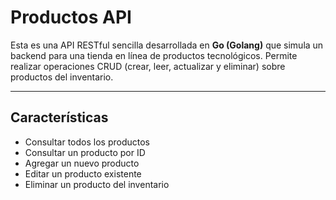 # Productos API 

Esta es una API RESTful sencilla desarrollada en **Go (Golang)** que simula un backend para una tienda en línea de productos tecnológicos. Permite realizar operaciones CRUD (crear, leer, actualizar y eliminar) sobre productos del inventario.

---

## Características

- Consultar todos los productos
- Consultar un producto por ID
- Agregar un nuevo producto
- Editar un producto existente
- Eliminar un producto del inventario

